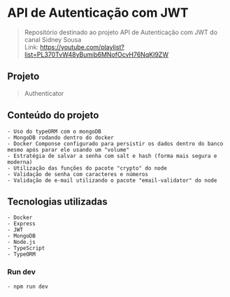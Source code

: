 # API de Autenticação com JWT

> Repositório destinado ao projeto API de Autenticação com JWT do canal Sidney Sousa </br>
> Link: https://youtube.com/playlist?list=PL370TvW48yBumib6MNofOcvH76NqKI9ZW

## Projeto

> Authenticator

## Conteúdo do projeto

```
- Uso do typeORM com o mongoDB
- MongoDB rodando dentro do docker
- Docker Componse configurado para persistir os dados dentro do banco mesmo após parar ele usando um "volume"
- Estratégia de salvar a senha com salt e hash (forma mais segura e moderna)
- Utilização das funções do pacote "crypto" do node
- Validação de senha com caracteres e números
- Validação de e-mail utilizando o pacote "email-validator" do node
```

## Tecnologias utilizadas

```
- Docker
- Express
- JWT
- MongoDB
- Node.js
- TypeScript
- TypeORM
```

### Run dev ###

```
- npm run dev
```
